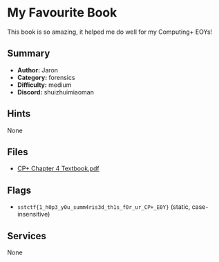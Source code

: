 # My Favourite Book
This book is so amazing, it helped me do well for my Computing+ EOYs!


## Summary
- **Author:** Jaron
- **Category:** forensics
- **Difficulty:** medium
- **Discord:** shuizhuimiaoman

## Hints
None

## Files
- [CP+ Chapter 4 Textbook.pdf](<dist/CP+ Chapter 4 Textbook.pdf>)

## Flags
- `sstctf{1_h0p3_y0u_summ4ris3d_th1s_f0r_ur_CP+_E0Y}` (static, case-insensitive)

## Services
None
